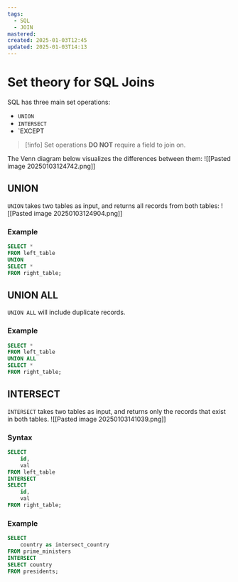 ```yaml
---
tags:
  - SQL
  - JOIN
mastered: 
created: 2025-01-03T12:45
updated: 2025-01-03T14:13
---
```

# Set theory for SQL Joins
SQL has three main set operations:
- `UNION`
- `INTERSECT`
- `EXCEPT

>[!info]
>Set operations **DO NOT** require a field to join on.


The Venn diagram below visualizes the differences between them:
![[Pasted image 20250103124742.png]]
## UNION
`UNION` takes two tables as input, and returns all records from both tables:
![[Pasted image 20250103124904.png]]
### Example
```sql
SELECT *
FROM left_table
UNION 
SELECT *
FROM right_table;
```
## UNION ALL
`UNION ALL` will include duplicate records.
### Example
```sql
SELECT *
FROM left_table
UNION ALL
SELECT *
FROM right_table;
```

## INTERSECT
`INTERSECT` takes two tables as input, and returns only the records that exist in both tables.
![[Pasted image 20250103141039.png]]
### Syntax
```sql
SELECT
	id,
	val
FROM left_table
INTERSECT
SELECT
	id,
	val
FROM right_table;
```

### Example
```sql
SELECT
	country as intersect_country
FROM prime_ministers
INTERSECT
SELECT country
FROM presidents;
```
